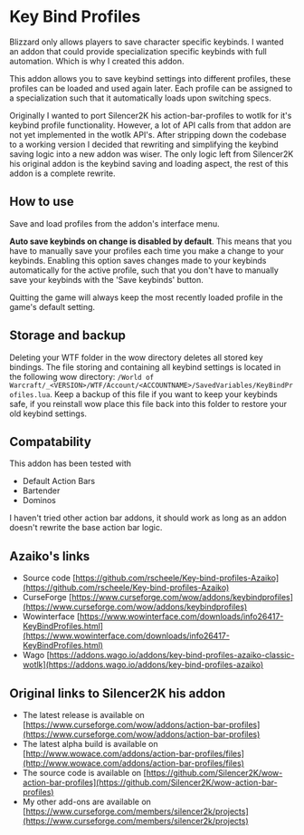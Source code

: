 Key Bind Profiles
===================

Blizzard only allows players to save character specific keybinds. I wanted an addon that could provide specialization specific keybinds with full automation. Which is why I created this addon.

This addon allows you to save keybind settings into different profiles, these profiles can be loaded and used again later. Each profile can be assigned to a specialization such that it automatically loads upon switching specs.

Originally I wanted to port Silencer2K his action-bar-profiles to wotlk for it's keybind profile functionality. However, a lot of API calls from that addon are not yet implemented in the wotlk API's. After stripping down the codebase to a working version I decided that rewriting and simplifying the keybind saving logic into a new addon was wiser. The only logic left from Silencer2K his original addon is the keybind saving and loading aspect, the rest of this addon is a complete rewrite.

How to use
-----

Save and load profiles from the addon's interface menu.

**Auto save keybinds on change is disabled by default**. This means that you have to manually save your profiles each time you make a change to your keybinds. Enabling this option saves changes made to your keybinds automatically for the active profile, such that you don't have to manually save your keybinds with the 'Save keybinds' button.

Quitting the game will always keep the most recently loaded profile in the game's default setting.

Storage and backup
-----
Deleting your WTF folder in the wow directory deletes all stored key bindings. The file storing and containing all keybind settings is located in the following wow directory: `/World of Warcraft/_<VERSION>/WTF/Account/<ACCOUNTNAME>/SavedVariables/KeyBindProfiles.lua`. Keep a backup of this file if you want to keep your keybinds safe, if you reinstall wow place this file back into this folder to restore your old keybind settings.

Compatability
-----

This addon has been tested with
* Default Action Bars
* Bartender
* Dominos

I haven't tried other action bar addons, it should work as long as an addon doesn't rewrite the base action bar logic.

Azaiko's links
-----

* Source code [https://github.com/rscheele/Key-bind-profiles-Azaiko](https://github.com/rscheele/Key-bind-profiles-Azaiko)
* CurseForge [https://www.curseforge.com/wow/addons/keybindprofiles](https://www.curseforge.com/wow/addons/keybindprofiles)
* Wowinterface [https://www.wowinterface.com/downloads/info26417-KeyBindProfiles.html](https://www.wowinterface.com/downloads/info26417-KeyBindProfiles.html)
* Wago [https://addons.wago.io/addons/key-bind-profiles-azaiko-classic-wotlk](https://addons.wago.io/addons/key-bind-profiles-azaiko)

Original links to Silencer2K his addon
-----

* The latest release is available on [https://www.curseforge.com/wow/addons/action-bar-profiles](https://www.curseforge.com/wow/addons/action-bar-profiles)
* The latest alpha build is available on [http://www.wowace.com/addons/action-bar-profiles/files](http://www.wowace.com/addons/action-bar-profiles/files)
* The source code is available on [https://github.com/Silencer2K/wow-action-bar-profiles](https://github.com/Silencer2K/wow-action-bar-profiles)
* My other add-ons are available on [https://www.curseforge.com/members/silencer2k/projects](https://www.curseforge.com/members/silencer2k/projects)
